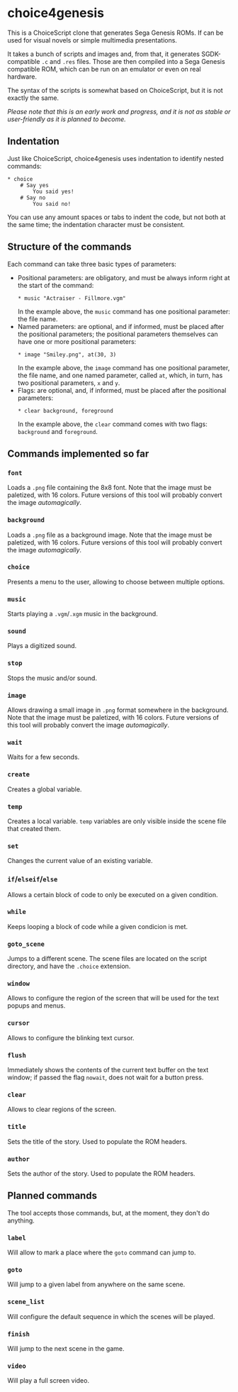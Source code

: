# choice4genesis

This is a ChoiceScript clone that generates Sega Genesis ROMs. If can be used for visual novels or simple multimedia presentations.

It takes a bunch of scripts and images and, from that, it generates SGDK-compatible `.c` and `.res` files. Those are then compiled into a Sega Genesis compatible ROM, which can be run on an emulator or even on real hardware.

The syntax of the scripts is somewhat based on ChoiceScript, but it is not exactly the same.

*Please note that this is an early work and progress, and it is not as stable or user-friendly as it is planned to become.*

## Indentation

Just like ChoiceScript, choice4genesis uses indentation to identify nested commands:

```shell
* choice
	# Say yes
		You said yes!
	# Say no
		You said no!
```

You can use any amount  spaces or tabs to indent the code, but not both at the same time; the indentation character must be consistent.

## Structure of the commands

Each command can take three basic types of parameters:
* Positional parameters: are obligatory, and must be always inform right at the start of the command:
	```shell
	* music "Actraiser - Fillmore.vgm"
	```
    In the example above, the `music` command has one positional parameter: the file name.
* Named parameters: are optional, and if informed, must be placed after the positional parameters; the positional parameters themselves can have one or more positional parameters:
	```shell
	* image "Smiley.png", at(30, 3)
	```
	In the example above, the `image` command has one positional parameter, the file name, and one named parameter, called `at`, which, in turn, has two positional parameters, `x` and `y`.
* Flags: are optional, and, if informed, must be placed after the positional parameters:
	```shell
	* clear background, foreground
	```
	In the example above, the `clear` command comes with two flags: `background` and `foreground`.

## Commands implemented so far

### `font`
Loads a `.png` file containing the 8x8 font. Note that the image must be paletized, with 16 colors. Future versions of this tool will probably convert the image *automagically*.

### `background`
Loads a `.png` file as a background image. Note that the image must be paletized, with 16 colors. Future versions of this tool will probably convert the image *automagically*.

### `choice`
Presents a menu to the user, allowing to choose between multiple options.

### `music`
Starts playing a `.vgm`/`.xgm` music in the background.

### `sound`
Plays a digitized sound.

### `stop`

Stops the music and/or sound.

### `image`
Allows drawing a small image in `.png` format somewhere in the background. Note that the image must be paletized, with 16 colors. Future versions of this tool will probably convert the image *automagically*.

### `wait`
Waits for a few seconds.

### `create`

Creates a global variable.

### `temp`

Creates a local variable. `temp` variables are only visible inside the scene file that created them.

### `set`

Changes the current value of an existing variable.

### `if`/`elseif`/`else`

Allows a certain block of code to only be executed on a given condition.

### `while`

Keeps looping a block of code while a given condicion is met.

### `goto_scene`
Jumps to a different scene. The scene files are located on the script directory, and have the `.choice` extension.

### `window`
Allows to configure the region of the screen that will be used for the text popups and menus.

### `cursor`
Allows to configure the blinking text cursor.

### `flush`
Immediately shows the contents of the current text buffer on the text window; if passed the flag `nowait`, does not wait for a button press.

### `clear`
Allows to clear regions of the screen.

### `title`

Sets the title of the story. Used to populate the ROM headers.

### `author`

Sets the author of the story. Used to populate the ROM headers.







## Planned commands

The tool accepts those commands, but, at the moment, they don't do anything.

### `label`
Will allow to mark a place where the `goto` command can jump to.

### `goto`
Will jump to a given label from anywhere on the same scene.

### `scene_list`
Will configure the default sequence in which the scenes will be played.

### `finish`
Will jump to the next scene in the game.

### `video`
Will play a full screen video.